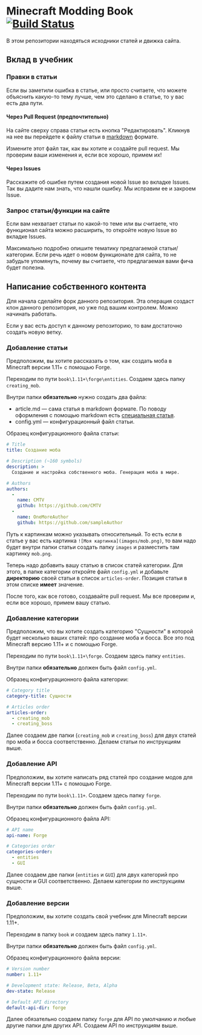 # Minecraft Modding Book [![Build Status](https://travis-ci.org/mc-modding/mc-modding-book.svg?branch=master)](https://travis-ci.org/mc-modding/mc-modding-book)

В этом репозитории находяться исходники статей и движка сайта.

## Вклад в учебник

### Правки в статьи
Если вы заметили ошибка в статье, или просто считаете, что можете объяснить какую-то тему лучше, чем это сделано в статье, то у вас есть два пути.

#### Через Pull Request (предпочтительно)
На сайте сверху справа статьи есть кнопка "Редактировать". Кликнув на нее вы перейдете к файлу статьи в [markdown](https://ru.wikipedia.org/wiki/Markdown) формате.

Измените этот файл так, как вы хотите и создайте pull request. Мы проверим ваши изменения и, если все хорошо, примем их!

#### Через Issues
Расскажите об ошибке путем создания новой Issue во вкладке Issues. Так вы дадите нам знать, что нашли ошибку. Мы исправим ее и закроем Issue.

### Запрос статьи/функции на сайте
Если вам нехватает статьи по какой-то теме или вы считаете, что функционал сайта можно расширить, то откройте новую Issue во вкладке Issues.

Максимально подробно опишите тематику предлагаемой статьи/категории. Если речь идет о новом функционале для сайта, то не забудьте упомянуть, почему вы считаете, что предлагаемая вами фича будет полезна.

## Написание собственного контента
Для начала сделайте форк данного репозитория. Эта операция создаст клон данного репозитория, но уже под вашим контролем. Можно начинать работать.

Если у вас есть доступ к данному репозиторию, то вам достаточно создать новую ветку.

### Добавление статьи
Предположим, вы хотите рассказать о том, как создать моба в Minecraft версии 1.11+ с помощью Forge.

Переходим по пути `book\1.11+\forge\entities`. Создаем здесь папку `creating_mob`.

Внутри папки **обязательно** нужно создать два файла:
* article.md — сама статья в markdown формате. По поводу оформления с помощью markdown есть [специальная статья](https://guides.github.com/features/mastering-markdown/).
* config.yml — конфигурационный файл статьи.

Образец конфигурационного файла статьи:

```yml
# Title
title: Создание моба

# Description (~160 symbols)
description: >
  Создание и настройка собственного моба. Генерация моба в мире.

# Authors
authors:
  -
    name: CMTV
    github: https://github.com/CMTV
  -
    name: OneMoreAuthor
    github: https://github.com/sampleAuthor
```

Путь к картинкам можно указывать относительный. То есть если в статье у вас есть картинка ```![Моя картинка](images/mob.png)```, то вам надо будет внутри папки статьи создать папку `images` и разместить там картинку `mob.png`.

Теперь надо добавить вашу статью в список статей категории. Для этого, в папке категории откройте файл `config.yml` и добавьте **директорию** своей статьи в список `articles-order`. Позиция статьи в этом списке **имеет** значение.

После того, как все готово, создавайте pull request. Мы все проверим и, если все хорошо, примем вашу статью.

### Добавление категории
Предположим, что вы хотите создать категорию "Сущности" в которой будет несколько ваших статей: про создание моба и босса. Все это под Minecraft версию 1.11+ и с помощью Forge.

Переходим по пути `book\1.11+\forge`. Создаем здесь папку `entities`.

Внутри папки **обязательно** должен быть файл `config.yml`.

Образец конфигурационного файла категории:

```yml
# Category title
category-title: Сущности

# Articles order
articles-order:
  - creating_mob
  - creating_boss
```

Далее создаем две папки (`creating_mob` и `creating_boss`) для двух статей про моба и босса соответственно. Делаем статьи по инструкциям выше.

### Добавление API
Предположим, вы хотите написать ряд статей про создание модов для Minecraft версии 1.11+ с помощью Forge.

Переходим по пути `book\1.11+`. Создаем здесь папку `forge`.

Внутри папки **обязательно** должен быть файл `config.yml`.

Образец конфигурационного файла API:

```yml
# API name
api-name: Forge

# Categories order
categories-order:
  - entities
  - GUI
```

Далее создаем две папки (`entities` и `GUI`) для двух категорий про сущности и GUI соответственно. Делаем категории по инструкциям выше.

### Добавление версии
Предположим, вы хотите создать свой учебник для Minecraft версии 1.11+.

Переходим в папку `book` и создаем здесь папку `1.11+`.

Внутри папки **обязательно** должен быть файл `config.yml`.

Образец конфигурационного файла версии:

```yml
# Version number
number: 1.11+

# Development state: Release, Beta, Alpha
dev-state: Release

# Default API directory
default-api-dir: forge
```

Далее обязательно создаем папку `forge` для API по умолчанию и любые другие папки для других API. Создаем API по инструкциям выше.
